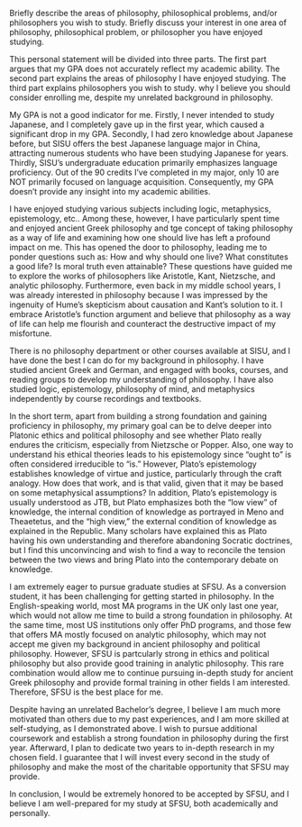 Briefly describe the areas of philosophy, philosophical problems, and/or philosophers you wish to study.
Briefly discuss your interest in one area of philosophy, philosophical problem, or philosopher you have enjoyed studying.

This personal statement will be divided into three parts. The first part argues that my GPA does not accurately reflect my academic ability. The second part explains the areas of philosophy I have enjoyed studying. The third part explains philosophers you wish to study. why I believe you should consider enrolling me, despite my unrelated background in philosophy.

My GPA is not a good indicator for me. Firstly, I never intended to study Japanese, and I completely gave up in the first year, which caused a significant drop in my GPA. Secondly, I had zero knowledge about Japanese before, but SISU offers the best Japanese language major in China, attracting numerous students who have been studying Japanese for years. Thirdly, SISU’s undergraduate education primarily emphasizes language proficiency. Out of the 90 credits I’ve completed in my major, only 10 are NOT primarily focused on language acquisition. Consequently, my GPA doesn’t provide any insight into my academic abilities.

I have enjoyed studying various subjects including logic, metaphysics, epistemology, etc.. Among these, however, I have particularly spent time and enjoyed ancient Greek philosophy and tge concept of taking philosophy as a way of life and examining how one should live has left a profound impact on me. This has opened the door to philosophy, leading me to ponder questions such as: How and why should one live? What constitutes a good life? Is moral truth even attainable? These questions have guided me to explore the works of philosophers like Aristotle, Kant, Nietzsche, and analytic philosophy. Furthermore, even back in my middle school years, I was already interested in philosophy because I was impressed by the ingenuity of Hume’s skepticism about causation and Kant’s solution to it. I embrace Aristotle’s function argument and believe that philosophy as a way of life can help me flourish and counteract the destructive impact of my misfortune.

There is no philosophy department or other courses available at SISU, and I have done the best I can do for my background in philosophy. I have studied ancient Greek and German, and engaged with books, courses, and reading groups to develop my understanding of philosophy. I have also studied logic, epistemology, philosophy of mind, and metaphysics independently by course recordings and textbooks. 

In the short term, apart from building a strong foundation and gaining proficiency in philosophy, my primary goal can be to delve deeper into Platonic ethics and political philosophy and see whether Plato really endures the criticism, especially from Nietzsche or Popper. Also, one way to understand his ethical theories leads to his epistemology since “ought to” is often considered irreducible to “is.” However, Plato’s epistemology establishes knowledge of virtue and justice, particularly through the craft analogy. How does that work, and is that valid, given that it may be based on some metaphysical assumptions? In addition, Plato’s epistemology is usually understood as JTB, but Plato emphasizes both the “low view” of knowledge, the internal condition of knowledge as portrayed in Meno and Theaetetus, and the “high view,” the external condition of knowledge as explained in the Republic. Many scholars have explained this as Plato having his own understanding and therefore abandoning Socratic doctrines, but I find this unconvincing and wish to find a way to reconcile the tension between the two views and bring Plato into the contemporary debate on knowledge.

I am extremely eager to pursue graduate studies at SFSU. As a conversion student, it has been challenging for getting started in philosophy. In the English-speaking world, most MA programs in the UK only last one year, which would not allow me time to build a strong foundation in philosophy. At the same time, most US institutions only offer PhD programs, and those few that offers MA mostly focused on analytic philosophy, which may not accept me given my background in ancient philosophy and political philosophy. However, SFSU is partcularly strong in ethics and political philosophy but also provide good training in analytic philosophy. This rare combination would allow me to continue pursuing in-depth study for ancient Greek philosophy and provide formal training in other fields I am interested. Therefore, SFSU is the best place for me.

Despite having an unrelated Bachelor’s degree, I believe I am much more motivated than others due to my past experiences, and I am more skilled at self-studying, as I demonstrated above. I wish to pursue additional coursework and establish a strong foundation in philosophy during the first year. Afterward, I plan to dedicate two years to in-depth research in my chosen field. I guarantee that I will invest every second in the study of philosophy and make the most of the charitable opportunity that SFSU may provide.

In conclusion, I would be extremely honored to be accepted by SFSU, and I believe I am well-prepared for my study at SFSU, both academically and personally.

